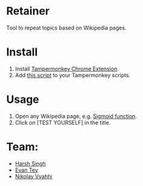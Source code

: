 # Retainer

Tool to repeat topics based on Wikipedia pages.

# Install

1. Install [Tampermonkey Chrome Extension](https://chrome.google.com/webstore/detail/tampermonkey/dhdgffkkebhmkfjojejmpbldmpobfkfo).
2. Add [this script](https://raw.githubusercontent.com/vyahhi/retainer/master/script.js) to your Tampermonkey scripts.

# Usage

1. Open any Wikipedia page, e.g. [Sigmoid function](https://en.wikipedia.org/wiki/Sigmoid_function).
2. Click on [TEST YOURSELF] in the title.

# Team:
* [Harsh Singh](http://github.com/hsingh23)
* [Evan Tey](http://github.com/evantey14)
* [Nikolay Vyahhi](http://github.com/vyahhi)
